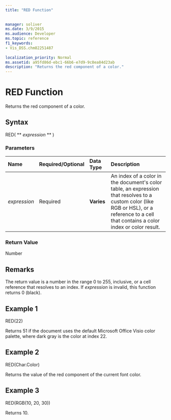 ```yaml
---
title: "RED Function"
 
 
manager: soliver
ms.date: 3/9/2015
ms.audience: Developer
ms.topic: reference
f1_keywords:
- Vis_DSS.chm82251487
 
localization_priority: Normal
ms.assetid: a95fd86d-ebc1-66b6-e7d9-9c8ea84d23ab
description: "Returns the red component of a color."
---
```


# RED Function

Returns the red component of a color. 
  
## Syntax

RED( ** *expression* ** ) 
  
### Parameters

|**Name**|**Required/Optional**|**Data Type**|**Description**|
|:-----|:-----|:-----|:-----|
| _expression_ <br/> |Required  <br/> |**Varies** <br/> |An index of a color in the document's color table, an expression that resolves to a custom color (like RGB or HSL), or a reference to a cell that contains a color index or color result.  <br/> |
   
### Return Value

Number
  
## Remarks

The return value is a number in the range 0 to 255, inclusive, or a cell reference that resolves to an index. If  _expression_ is invalid, this function returns 0 (black). 
  
## Example 1

RED(22)
  
Returns 51 if the document uses the default Microsoft Office Visio color palette, where dark gray is the color at index 22.
  
## Example 2

RED(Char.Color)
  
Returns the value of the red component of the current font color.
  
## Example 3

RED(RGB(10, 20, 30))
  
Returns 10.
  

